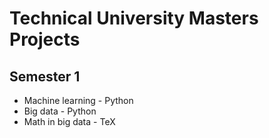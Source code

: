 # Technical University Masters Projects 
## Semester 1 
- Machine learning - Python
- Big data - Python
- Math in big data - TeX
